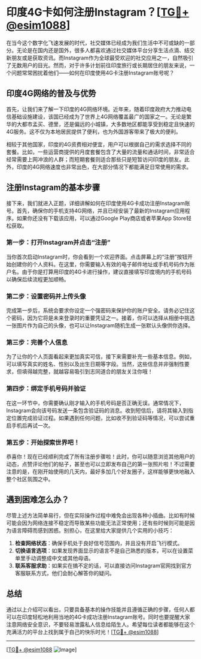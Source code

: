 # 印度4G卡如何注册Instagram？[[TG💪+ @esim1088](https://t.me/s/esim1088)]

在当今这个数字化飞速发展的时代，社交媒体已经成为我们生活中不可或缺的一部分。无论是在国内还是国外，很多人都喜欢通过社交媒体平台分享生活点滴、结交新朋友或是获取资讯。而Instagram作为全球最受欢迎的社交应用之一，自然吸引了无数用户的目光。然而，对于许多计划前往印度旅行或长期居住的朋友来说，一个问题常常困扰着他们——如何在印度使用4G卡注册Instagram账号呢？

## 印度4G网络的普及与优势

首先，让我们来了解一下印度的4G网络环境。近年来，随着印度政府大力推动电信基础设施建设，该国已经成为了世界上4G网络覆盖最广的国家之一。无论是繁华的大都市孟买、德里，还是偏远的小城镇，大多数地区都能享受到稳定且快速的4G服务。这不仅为本地居民提供了便利，也为外国游客带来了极大的便利。

相较于其他国家，印度的4G资费相对便宜，用户可以根据自己的需求选择不同的套餐。比如，一些运营商提供的月度套餐包含了大量的流量和通话时间，非常适合经常需要上网冲浪的人群；而短期套餐则适合那些只是短暂访问印度的朋友。此外，印度的4G网络速度也非常出色，在大部分情况下都能满足日常使用的需求。

## 注册Instagram的基本步骤

接下来，我们就进入正题，详细讲解如何在印度使用4G卡成功注册Instagram账号。首先，确保你的手机支持4G网络，并且已经安装了最新的Instagram应用程序。如果你还没有下载该应用，可以通过Google Play商店或者苹果App Store轻松获取。

### 第一步：打开Instagram并点击“注册”

当你首次启动Instagram时，你会看到一个欢迎界面。点击屏幕上的“注册”按钮开始创建你的个人资料。在这里，你需要输入有效的电子邮件地址或手机号码作为账户名。由于你是打算用印度的4G卡进行操作，建议直接填写印度境内的手机号码以确保后续流程更加顺畅。

### 第二步：设置密码并上传头像

完成第一步后，系统会要求你设定一个强密码来保护你的账户安全。请务必记住这个密码，因为它将是未来登录时的重要凭证之一。接着，你可以选择从相册中挑选一张图片作为自己的头像，也可以让Instagram随机生成一张默认头像供你选择。

### 第三步：完善个人信息

为了让你的个人页面看起来更加真实可信，接下来需要补充一些基本信息。例如，可以填写真实的姓名、性别以及出生日期等字段。当然，这些信息并非强制性要求，但填得越完整，就越容易吸引到志同道合的朋友关注你哦！

### 第四步：绑定手机号码并验证

在这一环节中，你需要确认刚才输入的手机号码是否正确无误。通常情况下，Instagram会向该号码发送一条包含验证码的消息。收到短信后，请将其输入到指定位置完成验证过程。如果遇到任何问题，比如收不到验证码等情况，可以尝试重启手机后再试一次。

### 第五步：开始探索世界吧！

恭喜你！现在已经顺利完成了所有注册步骤啦！此时，你可以随意浏览其他用户的动态，点赞评论他们的帖子，甚至也可以立即发布自己的第一张照片啦！不过需要注意的是，在刚开始使用的几天内，最好多加几个好友圈子，这样能够更快地融入整个社区氛围之中。

## 遇到困难怎么办？

尽管上述方法简单易行，但在实际操作过程中难免会出现各种小插曲。比如有时候可能会因为网络连接不稳定而导致某些功能无法正常使用；还有些时候则可能是因为语言障碍而感到困惑。别担心，在这里给大家提供几个实用的小技巧：

1. **检查网络状态**：确保手机处于良好信号范围内，并且没有开启飞行模式。
2. **切换语言选项**：如果发现界面显示的语言不是自己熟悉的版本，可以在设置菜单里手动调整成中文或其他母语。
3. **联系客服求助**：如果实在搞不定的话，可以直接访问Instagram官网找到官方客服联系方式，他们会耐心解答你的疑问。

## 总结

通过以上介绍可以看出，只要具备基本的操作技能并且遵循正确的步骤，任何人都可以在印度轻松地利用当地的4G卡成功注册Instagram账号。同时也要提醒大家注意网络安全意识，不要轻易泄露私人信息给陌生人。希望每位读者都能够在这个充满活力的平台上找到属于自己的快乐时光！[[TG💪+ @esim1088](https://t.me/s/esim1088)]

---

[[TG💪+ @esim1088](https://t.me/s/esim1088) ![Image](https://i.postimg.cc/4NQfJmqS/Snipaste-2025-05-13-00-14-12.png)]